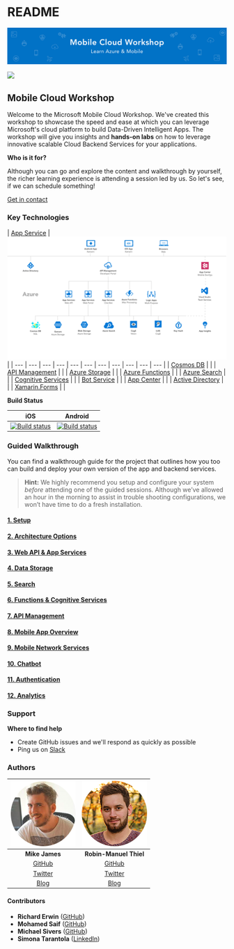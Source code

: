 # README

![Banner](.gitbook/assets/welcomebanner.png)

![](https://github.com/MikeCodesDotNET/Mobile-Cloud-Workshop/tree/35f9f8a6612d4432090ff39dc804ce89ffc20e36/Resources/Design/Design%20Board%20Final.png)

## Mobile Cloud Workshop

Welcome to the Microsoft Mobile Cloud Workshop. We've created this workshop to showcase the speed and ease at which you can leverage Microsoft's cloud platform to build Data-Driven Intelligent Apps. The workshop will give you insights and **hands-on labs** on how to leverage innovative scalable Cloud Backend Services for your applications.

**Who is it for?**

Although you can go and explore the content and walkthrough by yourself, the richer learning experience is attending a session led by us. So let's see, if we can schedule something!

[Get in contact](https://mobilecloudworkshop.slack.com)

### Key Technologies

| [App Service](https://azure.microsoft.com/en-us/services/app-service/) | ![](.gitbook/assets/architecture.png) |
| --- | --- | --- | --- | --- | --- | --- | --- | --- | --- | --- |
| [Cosmos DB](https://azure.microsoft.com/en-us/services/cosmos-db/) |  |
| [API Management](https://azure.microsoft.com/en-us/services/api-management/) |  |
| [Azure Storage](https://azure.microsoft.com/en-us/services/storage/) |  |
| [Azure Functions](https://azure.microsoft.com/en-us/services/functions/) |  |
| [Azure Search](https://azure.microsoft.com/en-us/services/search/) |  |
| [Cognitive Services](https://azure.microsoft.com/en-us/services/cognitive-services/) |  |
| [Bot Service](https://azure.microsoft.com/en-us/services/bot-service/) |  |
| [App Center](https://appcenter.ms/) |  |
| [Active Directory](https://azure.microsoft.com/en-us/services/active-directory-b2c/) |  |
| [Xamarin.Forms](https://www.xamarin.com/forms/) |  |

**Build Status**

| iOS | Android |
| :---: | :---: |
| [![Build status](https://build.appcenter.ms/v0.1/apps/b9f623cd-4f7d-46cb-9402-c53eeda66986/branches/master/badge)](https://appcenter.ms) | [![Build status](https://build.appcenter.ms/v0.1/apps/038d4f0c-37fc-4aa3-88c1-14ffc3d8d92a/branches/master/badge)](https://appcenter.ms) |

### Guided Walkthrough

You can find a walkthrough guide for the project that outlines how you too can build and deploy your own version of the app and backend services.

> **Hint:** We highly recommend you setup and configure your system _before_ attending one of the guided sessions. Although we’ve allowed an hour in the morning to assist in trouble shooting configurations, we won’t have time to do a fresh installation.

#### [1. Setup](https://github.com/MikeCodesDotNET/Mobile-Cloud-Workshop/tree/35f9f8a6612d4432090ff39dc804ce89ffc20e36/Walkthrough%20Guide/01%20Setup/README.md)

#### [2. Architecture Options](https://github.com/MikeCodesDotNET/Mobile-Cloud-Workshop/tree/35f9f8a6612d4432090ff39dc804ce89ffc20e36/Walkthrough%20Guide/02%20Architecture%20Options/README.md)

#### [3. Web API & App Services](https://github.com/MikeCodesDotNET/Mobile-Cloud-Workshop/tree/35f9f8a6612d4432090ff39dc804ce89ffc20e36/Walkthrough%20Guide/03%20Web%20API/README.md)

#### [4. Data Storage](https://github.com/MikeCodesDotNET/Mobile-Cloud-Workshop/tree/35f9f8a6612d4432090ff39dc804ce89ffc20e36/Walkthrough%20Guide/04%20Data%20Storage/README.md)

#### [5. Search](https://github.com/MikeCodesDotNET/Mobile-Cloud-Workshop/tree/35f9f8a6612d4432090ff39dc804ce89ffc20e36/Walkthrough%20Guide/05%20Search/README.md)

#### [6. Functions & Cognitive Services](https://github.com/MikeCodesDotNET/Mobile-Cloud-Workshop/tree/35f9f8a6612d4432090ff39dc804ce89ffc20e36/Walkthrough%20Guide/06%20Functions%20and%20Cognitive%20Services/README.md)

#### [7. API Management](https://github.com/MikeCodesDotNET/Mobile-Cloud-Workshop/tree/35f9f8a6612d4432090ff39dc804ce89ffc20e36/Walkthrough%20Guide/07%20API%20Management/README.md)

#### [8. Mobile App Overview](https://github.com/MikeCodesDotNET/Mobile-Cloud-Workshop/tree/35f9f8a6612d4432090ff39dc804ce89ffc20e36/Walkthrough%20Guide/08%20Mobile%20Overview/README.md)

#### [9. Mobile Network Services](https://github.com/MikeCodesDotNET/Mobile-Cloud-Workshop/tree/35f9f8a6612d4432090ff39dc804ce89ffc20e36/Walkthrough%20Guide/09%20Mobile%20Network%20Services/README.md)

#### [10. Chatbot](https://github.com/MikeCodesDotNET/Mobile-Cloud-Workshop/tree/35f9f8a6612d4432090ff39dc804ce89ffc20e36/Walkthrough%20Guide/10%20Chatbot/README.md)

#### [11. Authentication](https://github.com/MikeCodesDotNET/Mobile-Cloud-Workshop/tree/35f9f8a6612d4432090ff39dc804ce89ffc20e36/Walkthrough%20Guide/11%20Authentication/README.md)

#### [12. Analytics](https://github.com/MikeCodesDotNET/Mobile-Cloud-Workshop/tree/35f9f8a6612d4432090ff39dc804ce89ffc20e36/Walkthrough%20Guide/12%20Anayltics/README.md)

### Support

**Where to find help**

* Create GitHub issues and we'll respond as quickly as possible 
* Ping us on [Slack](https://mobilecloudworkshop.slack.com)

### Authors

| ![Photo](.gitbook/assets/mikejames.png) | ![Photo](.gitbook/assets/robinmanuelthiel.png) |
| :---: | :---: |
| **Mike James** | **Robin-Manuel Thiel** |
| [GitHub](https://github.com/MikeCodesDotNet) | [GitHub](https://github.com/MikeCodesDotNet) |
| [Twitter](https://twitter.com/MikeCodesDotNet) | [Twitter](https://twitter.com/robinmanuelt) |
| [Blog](https://mikecodes.net) | [Blog](https://pumpingco.de/) |

#### Contributors

* **Richard Erwin** \([GitHub](https://github.com/rerwinx)\)
* **Mohamed Saif** \([GitHub](https://github.com/mohamedsaif)\)
* **Michael Sivers** \([GitHub](https://github.com/msivers)\)
* **Simona Tarantola** \([LinkedIn](https://www.linkedin.com/in/simona-tarantola-a654917/)\)

